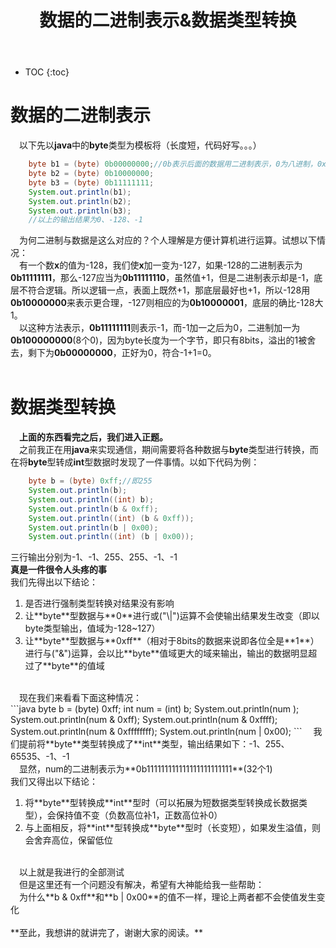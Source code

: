 ﻿---
layout: post
title: 数据的二进制表示&数据类型转换
tags: 二进制
categories: 二进制
---


* TOC 
{:toc}

# 数据的二进制表示
&emsp;以下先以**java**中的**byte**类型为模板将（长度短，代码好写。。。）<br/>
```java
	byte b1 = (byte) 0b00000000;//0b表示后面的数据用二进制表示，0为八进制，0x为十六进制，十进制不带前缀
	byte b2 = (byte) 0b10000000;
	byte b3 = (byte) 0b11111111;
	System.out.println(b1);
	System.out.println(b2);
	System.out.println(b3);
	//以上的输出结果为0、-128、-1
```
&emsp;为何二进制与数据是这么对应的？个人理解是方便计算机进行运算。试想以下情况：<br/>
&emsp;有一个数**x**的值为-128，我们使**x**加一变为-127，如果-128的二进制表示为**0b11111111**，那么-127应当为**0b11111110**，虽然值+1，但是二进制表示却是-1，底层不符合逻辑。所以逻辑一点，表面上既然+1，那底层最好也+1，所以-128用**0b10000000**来表示更合理，-127则相应的为**0b10000001**，底层的确比-128大1。<br/>
&emsp;以这种方法表示，**0b11111111**则表示-1，而-1加一之后为0，二进制加一为**0b100000000**(8个0)，因为byte长度为一个字节，即只有8bits，溢出的1被舍去，剩下为**0b00000000**，正好为0，符合-1+1=0。<br/>
<br/>
# 数据类型转换
&emsp;**上面的东西看完之后，我们进入正题。**<br/>
&emsp;之前我正在用**java**来实现通信，期间需要将各种数据与**byte**类型进行转换，而在将**byte**型转成**int**型数据时发现了一件事情。以如下代码为例：<br/>
```java
	byte b = (byte) 0xff;//即255
	System.out.println(b);
	System.out.println((int) b);
	System.out.println(b & 0xff);
	System.out.println((int) (b & 0xff));
	System.out.println(b | 0x00);
	System.out.println((int) (b | 0x00));
```
三行输出分别为-1、-1、255、255、-1、-1<br/>
**真是一件很令人头疼的事**<br/>
我们先得出以下结论：<br/>
<ol>
<li>是否进行强制类型转换对结果没有影响</li>
<li>让**byte**型数据与**0**进行或("\|")运算不会使输出结果发生改变（即以byte类型输出，值域为-128~127）</li>
<li>让**byte**型数据与**0xff**（相对于8bits的数据来说即各位全是**1**）进行与("&")运算，会以比**byte**值域更大的域来输出，输出的数据明显超过了**byte**的值域</li>
</ol>
<br/>
&emsp;现在我们来看看下面这种情况：<br/>
```java
	byte b = (byte) 0xff;
	int num = (int) b;
	System.out.println(num );
	System.out.println(num  & 0xff);
	System.out.println(num  & 0xffff);
	System.out.println(num  & 0xffffffff);
	System.out.println(num  | 0x00);
```
&emsp;我们提前将**byte**类型转换成了**int**类型，输出结果如下：-1、255、65535、-1、-1<br/>
&emsp;显然，num的二进制表示为**0b111111111111111111111111**(32个1)<br/>
我们又得出以下结论：<br/>
<ol>
<li>将**byte**型转换成**int**型时（可以拓展为短数据类型转换成长数据类型），会保持值不变（负数高位补1，正数高位补0）</li>
<li>与上面相反，将**int**型转换成**byte**型时（长变短），如果发生溢值，则会舍弃高位，保留低位</li>
</ol>
<br/>
&emsp;以上就是我进行的全部测试<br/>
&emsp;但是这里还有一个问题没有解决，希望有大神能给我一些帮助：<br/>
&emsp;为什么**b & 0xff**和**b | 0x00**的值不一样，理论上两者都不会使值发生变化<br/>
<br/>
**至此，我想讲的就讲完了，谢谢大家的阅读。**<br/>